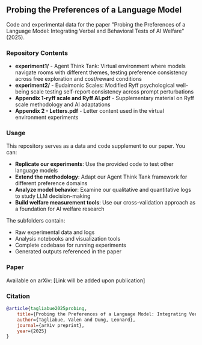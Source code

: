 ## Probing the Preferences of a Language Model

Code and experimental data for the paper "Probing the Preferences of a Language Model: Integrating Verbal and Behavioral Tests of AI Welfare" (2025).

### Repository Contents

- **experiment1/** - Agent Think Tank: Virtual environment where models navigate rooms with different themes, testing preference consistency across free exploration and cost/reward conditions
- **experiment2/** - Eudaimonic Scales: Modified Ryff psychological well-being scale testing self-report consistency across prompt perturbations  
- **Appendix 1-ryff scale and Ryff AI.pdf** - Supplementary material on Ryff scale methodology and AI adaptations
- **Appendix 2 - Letters.pdf** - Letter content used in the virtual environment experiments

### Usage

This repository serves as a data and code supplement to our paper. You can:

- **Replicate our experiments**: Use the provided code to test other language models
- **Extend the methodology**: Adapt our Agent Think Tank framework for different preference domains
- **Analyze model behavior**: Examine our qualitative and quantitative logs to study LLM decision-making
- **Build welfare measurement tools**: Use our cross-validation approach as a foundation for AI welfare research

The subfolders contain:
- Raw experimental data and logs
- Analysis notebooks and visualization tools  
- Complete codebase for running experiments
- Generated outputs referenced in the paper

### Paper

Available on arXiv: [Link will be added upon publication]

### Citation

```bibtex
@article{tagliabue2025probing,
    title={Probing the Preferences of a Language Model: Integrating Verbal and Behavioral Tests of AI Welfare},
    author={Tagliabue, Valen and Dung, Leonard},
    journal={arXiv preprint},
    year={2025}
}
